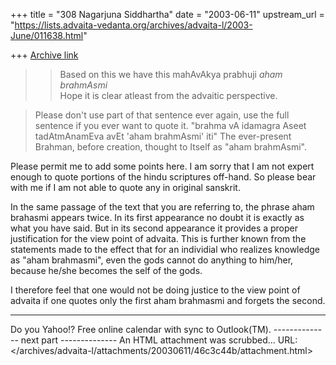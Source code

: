 +++
title = "308 Nagarjuna Siddhartha"
date = "2003-06-11"
upstream_url = "https://lists.advaita-vedanta.org/archives/advaita-l/2003-June/011638.html"

+++
[Archive link](https://lists.advaita-vedanta.org/archives/advaita-l/2003-June/011638.html)

>>Based on this we have this mahAvAkya prabhuji *aham brahmAsmi*  
>>Hope it is clear atleast from the advaitic perspective.

>Please don't use part of that sentence ever again,  use the full sentence 
>if  you ever want to quote it.
>"brahma vA idamagra Aseet tadAtmAnamEva avEt 'aham brahmAsmi' iti"
>The ever-present Brahman, before creation, thought to Itself as "aham
>brahmAsmi".

Please permit me to add some points here. I am sorry that I am not expert enough to quote portions of the hindu scriptures off-hand. So please bear with me if I am not able to quote any in original sanskrit.

In the same passage of the text that you are referring to, the phrase aham brahasmi appears twice. In its first appearance no doubt it is exactly as what you have said. But in its second appearance it provides a proper justification for the view point of advaita. This is further known from the statements made to the effect that for an individial who realizes knowledge as "aham brahmasmi", even the gods cannot do anything to him/her, because he/she becomes the self of the gods.

I therefore feel that one would not be doing justice to the view point of advaita if one quotes only the first aham brahmasmi and forgets the second.



---------------------------------
Do you Yahoo!?
Free online calendar with sync to Outlook(TM).
-------------- next part --------------
An HTML attachment was scrubbed...
URL: </archives/advaita-l/attachments/20030611/46c3c44b/attachment.html>
